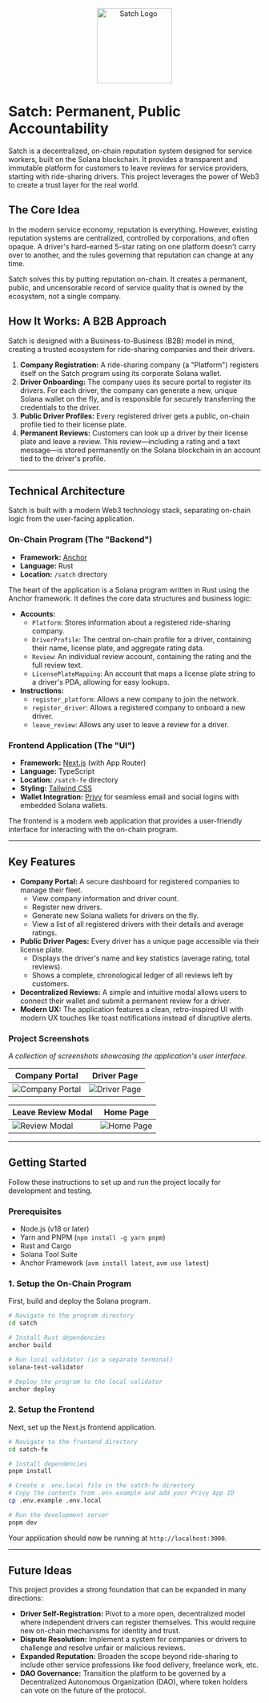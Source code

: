 <div align="center">
  <img src="https://github.com/user-attachments/assets/2c61d190-a31a-4204-8e67-b9b97b10013d" alt="Satch Logo" width="150">
</div>

# Satch: Permanent, Public Accountability

Satch is a decentralized, on-chain reputation system designed for service workers, built on the Solana blockchain. It provides a transparent and immutable platform for customers to leave reviews for service providers, starting with ride-sharing drivers. This project leverages the power of Web3 to create a trust layer for the real world.


## The Core Idea

In the modern service economy, reputation is everything. However, existing reputation systems are centralized, controlled by corporations, and often opaque. A driver's hard-earned 5-star rating on one platform doesn't carry over to another, and the rules governing that reputation can change at any time.

Satch solves this by putting reputation on-chain. It creates a permanent, public, and uncensorable record of service quality that is owned by the ecosystem, not a single company.

## How It Works: A B2B Approach

Satch is designed with a Business-to-Business (B2B) model in mind, creating a trusted ecosystem for ride-sharing companies and their drivers.

1.  **Company Registration:** A ride-sharing company (a "Platform") registers itself on the Satch program using its corporate Solana wallet.
2.  **Driver Onboarding:** The company uses its secure portal to register its drivers. For each driver, the company can generate a new, unique Solana wallet on the fly, and is responsible for securely transferring the credentials to the driver.
3.  **Public Driver Profiles:** Every registered driver gets a public, on-chain profile tied to their license plate.
4.  **Permanent Reviews:** Customers can look up a driver by their license plate and leave a review. This review—including a rating and a text message—is stored permanently on the Solana blockchain in an account tied to the driver's profile.

---

## Technical Architecture

Satch is built with a modern Web3 technology stack, separating on-chain logic from the user-facing application.

### On-Chain Program (The "Backend")

*   **Framework:** [Anchor](https://www.anchor-lang.com/)
*   **Language:** Rust
*   **Location:** `/satch` directory

The heart of the application is a Solana program written in Rust using the Anchor framework. It defines the core data structures and business logic:

*   **Accounts:**
    *   `Platform`: Stores information about a registered ride-sharing company.
    *   `DriverProfile`: The central on-chain profile for a driver, containing their name, license plate, and aggregate rating data.
    *   `Review`: An individual review account, containing the rating and the full review text.
    *   `LicensePlateMapping`: An account that maps a license plate string to a driver's PDA, allowing for easy lookups.
*   **Instructions:**
    *   `register_platform`: Allows a new company to join the network.
    *   `register_driver`: Allows a registered company to onboard a new driver.
    *   `leave_review`: Allows any user to leave a review for a driver.

### Frontend Application (The "UI")

*   **Framework:** [Next.js](https://nextjs.org/) (with App Router)
*   **Language:** TypeScript
*   **Location:** `/satch-fe` directory
*   **Styling:** [Tailwind CSS](https://tailwindcss.com/)
*   **Wallet Integration:** [Privy](https://www.privy.io/) for seamless email and social logins with embedded Solana wallets.

The frontend is a modern web application that provides a user-friendly interface for interacting with the on-chain program.

---

## Key Features

*   **Company Portal:** A secure dashboard for registered companies to manage their fleet.
    *   View company information and driver count.
    *   Register new drivers.
    *   Generate new Solana wallets for drivers on the fly.
    *   View a list of all registered drivers with their details and average ratings.
*   **Public Driver Pages:** Every driver has a unique page accessible via their license plate.
    *   Displays the driver's name and key statistics (average rating, total reviews).
    *   Shows a complete, chronological ledger of all reviews left by customers.
*   **Decentralized Reviews:** A simple and intuitive modal allows users to connect their wallet and submit a permanent review for a driver.
*   **Modern UX:** The application features a clean, retro-inspired UI with modern UX touches like toast notifications instead of disruptive alerts.

### Project Screenshots
*A collection of screenshots showcasing the application's user interface.*

| Company Portal                               | Driver Page                                |
| -------------------------------------------- | ------------------------------------------ |
| ![Company Portal](https://github.com/user-attachments/assets/60401aa3-89ad-4380-83c2-4921c34888ef) | ![Driver Page](https://github.com/user-attachments/assets/0ca8e5bf-91a8-4c2e-80d3-51ac3ec2406b) |

| Leave Review Modal                             | Home Page                             |
| ---------------------------------------------- | ------------------------------------------------ |
| ![Review Modal](https://github.com/user-attachments/assets/3807e5d4-fefd-4357-878c-e6a7a4c99a45)     | ![Home Page](https://github.com/user-attachments/assets/1c6498b6-f827-49ca-8902-fda01b824b81)     |

---

## Getting Started

Follow these instructions to set up and run the project locally for development and testing.

### Prerequisites

*   Node.js (v18 or later)
*   Yarn and PNPM (`npm install -g yarn pnpm`)
*   Rust and Cargo
*   Solana Tool Suite
*   Anchor Framework (`avm install latest`, `avm use latest`)

### 1. Setup the On-Chain Program

First, build and deploy the Solana program.

```bash
# Navigate to the program directory
cd satch

# Install Rust dependencies
anchor build

# Run local validator (in a separate terminal)
solana-test-validator

# Deploy the program to the local validator
anchor deploy
```

### 2. Setup the Frontend

Next, set up the Next.js frontend application.

```bash
# Navigate to the frontend directory
cd satch-fe

# Install dependencies
pnpm install

# Create a .env.local file in the satch-fe directory
# Copy the contents from .env.example and add your Privy App ID
cp .env.example .env.local

# Run the development server
pnpm dev
```

Your application should now be running at `http://localhost:3000`.

---

## Future Ideas

This project provides a strong foundation that can be expanded in many directions:

*   **Driver Self-Registration:** Pivot to a more open, decentralized model where independent drivers can register themselves. This would require new on-chain mechanisms for identity and trust.
*   **Dispute Resolution:** Implement a system for companies or drivers to challenge and resolve unfair or malicious reviews.
*   **Expanded Reputation:** Broaden the scope beyond ride-sharing to include other service professions like food delivery, freelance work, etc.
*   **DAO Governance:** Transition the platform to be governed by a Decentralized Autonomous Organization (DAO), where token holders can vote on the future of the protocol.
